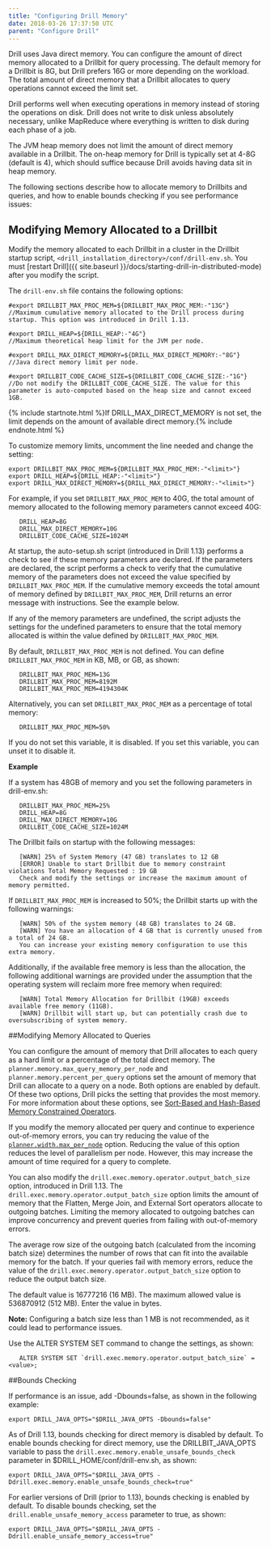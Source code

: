 ```yaml
---
title: "Configuring Drill Memory"
date: 2018-03-26 17:37:50 UTC
parent: "Configure Drill"
---
```


Drill uses Java direct memory. You can configure the amount of direct memory allocated to a Drillbit for query processing. The default memory for a Drillbit is 8G, but Drill prefers 16G or more depending on the workload. The total amount of direct memory that a Drillbit allocates to query operations cannot exceed the limit set.

Drill performs well when executing operations in memory instead of storing the operations on disk. Drill does not write to disk unless absolutely necessary, unlike MapReduce where everything is written to disk during each phase of a job.

The JVM heap memory does not limit the amount of direct memory available in a Drillbit. The on-heap memory for Drill is typically set at 4-8G (default is 4), which should
suffice because Drill avoids having data sit in heap memory.  

The following sections describe how to allocate memory to Drillbits and queries, and how to enable bounds checking if you see performance issues:  

## Modifying Memory Allocated to a Drillbit  

Modify the memory allocated to each Drillbit in a cluster in the Drillbit startup script, `<drill_installation_directory>/conf/drill-env.sh`. You must [restart Drill]({{ site.baseurl }}/docs/starting-drill-in-distributed-mode) after you modify the script.  

The `drill-env.sh` file contains the following options:

    #export DRILLBIT_MAX_PROC_MEM=${DRILLBIT_MAX_PROC_MEM:-"13G"}
    //Maximum cumulative memory allocated to the Drill process during startup. This option was introduced in Drill 1.13.

    #export DRILL_HEAP=${DRILL_HEAP:-"4G"}
    //Maximum theoretical heap limit for the JVM per node.

    #export DRILL_MAX_DIRECT_MEMORY=${DRILL_MAX_DIRECT_MEMORY:-"8G"}  
    //Java direct memory limit per node.

    #export DRILLBIT_CODE_CACHE_SIZE=${DRILLBIT_CODE_CACHE_SIZE:-"1G"} 
    //Do not modify the DRILLBIT_CODE_CACHE_SIZE. The value for this parameter is auto-computed based on the heap size and cannot exceed 1GB. 

{% include startnote.html %}If DRILL_MAX_DIRECT_MEMORY is not set, the limit depends on the amount of available direct memory.{% include endnote.html %}


To customize memory limits, uncomment the line needed and change the setting:  

    export DRILLBIT_MAX_PROC_MEM=${DRILLBIT_MAX_PROC_MEM:-"<limit>"}
    export DRILL_HEAP=${DRILL_HEAP:-"<limit>"}
    export DRILL_MAX_DIRECT_MEMORY=${DRILL_MAX_DIRECT_MEMORY:-"<limit>"}   


For example, if you set `DRILLBIT_MAX_PROC_MEM` to 40G, the total amount of memory allocated to the following memory parameters cannot exceed 40G:  

       DRILL_HEAP=8G
       DRILL_MAX_DIRECT_MEMORY=10G
       DRILLBIT_CODE_CACHE_SIZE=1024M

At startup, the auto-setup.sh script (introduced in Drill 1.13) performs a check to see if these memory parameters are declared. If the parameters are declared, the script performs a check to verify that the cumulative memory of the parameters does not exceed the value specified by `DRILLBIT_MAX_PROC_MEM`. If the cumulative memory exceeds the total amount of memory defined by `DRILLBIT_MAX_PROC_MEM`, Drill returns an error message with instructions. See the example below.

If any of the memory parameters are undefined, the script adjusts the settings for the undefined parameters to ensure that the total memory allocated is within the value defined by `DRILLBIT_MAX_PROC_MEM`.

By default, `DRILLBIT_MAX_PROC_MEM` is not defined. You can define `DRILLBIT_MAX_PROC_MEM` in KB, MB, or GB, as shown:  

       DRILLBIT_MAX_PROC_MEM=13G
       DRILLBIT_MAX_PROC_MEM=8192M
       DRILLBIT_MAX_PROC_MEM=4194304K

Alternatively, you can set `DRILLBIT_MAX_PROC_MEM` as a percentage of total memory:  

       DRILLBIT_MAX_PROC_MEM=50%

If you do not set this variable, it is disabled. If you set this variable, you can unset it to disable it.  

**Example**  

If a system has 48GB of memory and you set the following parameters in drill-env.sh:  

       DRILLBIT_MAX_PROC_MEM=25%
       DRILL_HEAP=8G
       DRILL_MAX_DIRECT_MEMORY=10G
       DRILLBIT_CODE_CACHE_SIZE=1024M  

The Drillbit fails on startup with the following messages:

       [WARN] 25% of System Memory (47 GB) translates to 12 GB
       [ERROR] Unable to start Drillbit due to memory constraint violations Total Memory Requested : 19 GB 
       Check and modify the settings or increase the maximum amount of memory permitted.

If `DRILLBIT_MAX_PROC_MEM` is increased to 50%; the Drillbit starts up with the following warnings:  

       [WARN] 50% of the system memory (48 GB) translates to 24 GB.
       [WARN] You have an allocation of 4 GB that is currently unused from a total of 24 GB. 
       You can increase your existing memory configuration to use this extra memory.  

Additionally, if the available free memory is less than the allocation, the following additional warnings are provided under the assumption that the operating system will reclaim more free memory when required:

       [WARN] Total Memory Allocation for Drillbit (19GB) exceeds available free memory (11GB).
       [WARN] Drillbit will start up, but can potentially crash due to oversubscribing of system memory.  
  

##Modifying Memory Allocated to Queries  

You can configure the amount of memory that Drill allocates to each query as a hard limit or a percentage of the total direct memory. The `planner.memory.max_query_memory_per_node` and `planner.memory.percent_per_query` options set the amount of memory that Drill can allocate to a query on a node. Both options are enabled by default. Of these two options, Drill picks the setting that provides the most memory. For more information about these options, see [Sort-Based and Hash-Based Memory Constrained Operators](https://drill.apache.org/docs/sort-based-and-hash-based-memory-constrained-operators/).  


If you modify the memory allocated per query and continue to experience out-of-memory errors, you can try reducing the value of the [`planner.width.max_per_node`]({{site.baseurl}}/docs/configuration-options-introduction/) option. Reducing the value of this option reduces the level of parallelism per node. However, this may increase the amount of time required for a query to complete.  

You can also modify the `drill.exec.memory.operator.output_batch_size` option, introduced in Drill 1.13. The `drill.exec.memory.operator.output_batch_size` option limits the amount of memory that the Flatten, Merge Join, and External Sort operators allocate to outgoing batches. Limiting the memory allocated to outgoing batches can improve concurrency and prevent queries from failing with out-of-memory errors.
 
The average row size of the outgoing batch (calculated from the incoming batch size) determines the number of rows that can fit into the available memory for the batch. If your queries fail with memory errors, reduce the value of the `drill.exec.memory.operator.output_batch_size` option to reduce the output batch size. 

The default value is 16777216 (16 MB). The maximum allowed value is 536870912 (512 MB). Enter the value in bytes. 

**Note:** Configuring a batch size less than 1 MB is not recommended, as it could lead to performance issues. 

Use the ALTER SYSTEM SET command to change the settings, as shown:  

       ALTER SYSTEM SET `drill.exec.memory.operator.output_batch_size` = <value>;  

##Bounds Checking 

If performance is an issue, add -Dbounds=false, as shown in the following example:

    export DRILL_JAVA_OPTS="$DRILL_JAVA_OPTS -Dbounds=false"  

As of Drill 1.13, bounds checking for direct memory is disabled by default. To enable bounds checking for direct memory, use the DRILLBIT_JAVA_OPTS variable to pass the `drill.exec.memory.enable_unsafe_bounds_check` parameter in $DRILL_HOME/conf/drill-env.sh, as shown:  

    export DRILL_JAVA_OPTS="$DRILL_JAVA_OPTS -Ddrill.exec.memory.enable_unsafe_bounds_check=true"  


For earlier versions of Drill (prior to 1.13), bounds checking is enabled by default. To disable bounds checking, set the `drill.enable_unsafe_memory_access` parameter to true, as shown:  


    export DRILL_JAVA_OPTS="$DRILL_JAVA_OPTS -Ddrill.enable_unsafe_memory_access=true"
  